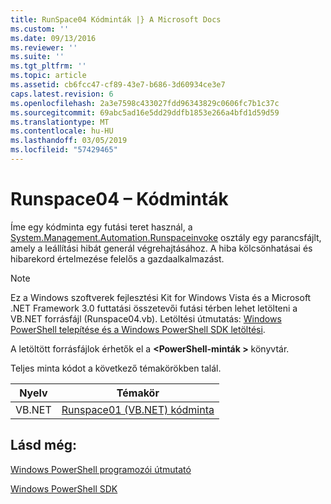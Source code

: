 ```yaml
---
title: RunSpace04 Kódminták |} A Microsoft Docs
ms.custom: ''
ms.date: 09/13/2016
ms.reviewer: ''
ms.suite: ''
ms.tgt_pltfrm: ''
ms.topic: article
ms.assetid: cb6fcc47-cf89-43e7-b686-3d60934ce3e7
caps.latest.revision: 6
ms.openlocfilehash: 2a3e7598c433027fdd96343829c0606fc7b1c37c
ms.sourcegitcommit: 69abc5ad16e5dd29ddfb1853e266a4bfd1d59d59
ms.translationtype: MT
ms.contentlocale: hu-HU
ms.lasthandoff: 03/05/2019
ms.locfileid: "57429465"
---
```

# <a name="runspace04-code-samples"></a>Runspace04 – Kódminták

Íme egy kódminta egy futási teret használ, a [System.Management.Automation.Runspaceinvoke](/dotnet/api/System.Management.Automation.RunspaceInvoke) osztály egy parancsfájlt, amely a leállítási hibát generál végrehajtásához. A hiba kölcsönhatásai és hibarekord értelmezése felelős a gazdaalkalmazást.

> [!NOTE]
> Ez a Windows szoftverek fejlesztési Kit for Windows Vista és a Microsoft .NET Framework 3.0 futtatási összetevői futási térben lehet letölteni a VB.NET forrásfájl (Runspace04.vb). Letöltési útmutatás: [Windows PowerShell telepítése és a Windows PowerShell SDK letöltési](/powershell/developer/installing-the-windows-powershell-sdk).
>
> A letöltött forrásfájlok érhetők el a  **\<PowerShell-minták >** könyvtár.

Teljes minta kódot a következő témakörökben talál.

|Nyelv|Témakör|
|--------------|-----------|
|VB.NET|[Runspace01 (VB.NET) kódminta](./runspace01-vb-net-code-sample.md)|

## <a name="see-also"></a>Lásd még:

[Windows PowerShell programozói útmutató](./windows-powershell-programmer-s-guide.md)

[Windows PowerShell SDK](../windows-powershell-reference.md)
